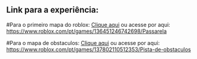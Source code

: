 ## Link para a experiência:

#Para o primeiro mapa do roblox:
[Clique aqui](https://www.roblox.com/pt/games/136451246742698/Passarela) ou acesse por aqui: https://www.roblox.com/pt/games/136451246742698/Passarela

#Para o mapa de obstaculos: 
[Clique aqui](https://www.roblox.com/pt/games/137802110512353/Pista-de-obstaculos) ou acesse por aqui: https://www.roblox.com/pt/games/137802110512353/Pista-de-obstaculos
